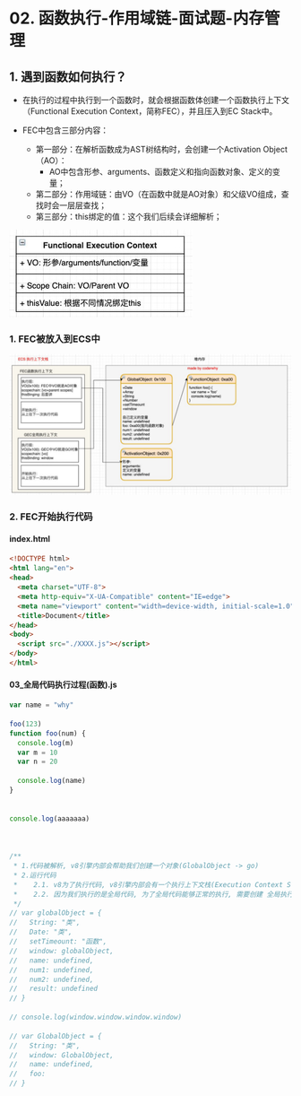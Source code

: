 # 02. 函数执行-作用域链-面试题-内存管理

## 1. 遇到函数如何执行？

+ 在执行的过程中执行到一个函数时，就会根据函数体创建一个函数执行上下文（Functional Execution Context，简称FEC），并且压入到EC Stack中。

+ FEC中包含三部分内容：
  + 第一部分：在解析函数成为AST树结构时，会创建一个Activation Object（AO）：
    + AO中包含形参、arguments、函数定义和指向函数对象、定义的变量；
  + 第二部分：作用域链：由VO（在函数中就是AO对象）和父级VO组成，查找时会一层层查找；
  + 第三部分：this绑定的值：这个我们后续会详细解析；

![image-20211221213433789](02-函数执行-作用域链-面试题-内存管理.assets/image-20211221213433789.png)

### 1. FEC被放入到ECS中

![image-20211221213621613](02-函数执行-作用域链-面试题-内存管理.assets/image-20211221213621613-16400937895631.png)

### 2. FEC开始执行代码







#### index.html

```html
<!DOCTYPE html>
<html lang="en">
<head>
  <meta charset="UTF-8">
  <meta http-equiv="X-UA-Compatible" content="IE=edge">
  <meta name="viewport" content="width=device-width, initial-scale=1.0">
  <title>Document</title>
</head>
<body>
  <script src="./XXXX.js"></script>
</body>
</html>
```

#### 03_全局代码执行过程(函数).js

```js
var name = "why"

foo(123)
function foo(num) {
  console.log(m)
  var m = 10
  var n = 20

  console.log(name)
}


console.log(aaaaaaa)



/**
 * 1.代码被解析, v8引擎内部会帮助我们创建一个对象(GlobalObject -> go)
 * 2.运行代码
 *    2.1. v8为了执行代码, v8引擎内部会有一个执行上下文栈(Execution Context Stack, ECStack)(函数调用栈)
 *    2.2. 因为我们执行的是全局代码, 为了全局代码能够正常的执行, 需要创建 全局执行上下文(Global Execution Context)(全局代码需要被执行时才会创建)
 */
// var globalObject = {
//   String: "类",
//   Date: "类",
//   setTimeount: "函数",
//   window: globalObject,
//   name: undefined,
//   num1: undefined,
//   num2: undefined,
//   result: undefined
// }

// console.log(window.window.window.window)

// var GlobalObject = {
//   String: "类",
//   window: GlobalObject,
//   name: undefined,
//   foo: 
// }

```

